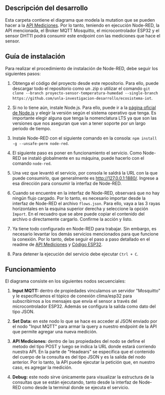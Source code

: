 ## Descripción del desarrollo

Esta carpeta contiene el diagrama que modela la mutation que se pueden hacer a la [API Mediciones](https://github.com/unla-investigacion-desarrollo/ecosistema-iot/tree/proyecto-sensor-temperatura-humedad/Proyecto-Ecosistema-Sensor-de-Temperatura/API%20Mediciones). Por lo tanto, teniendo en ejecución Node-RED, la API mencionada, el Broker MQTT Mosquitto, el microcontrolador ESP32 y el sensor DHT11 podrá consumir este endpoint con las mediciones que hace el sensor.

## Guía de instalación

Para realizar el procedimiento de instalación de Node-RED, debe seguir los siguientes pasos:
1. Obtenga el código del proyecto desde este repositorio. Para ello, puede descargar todo el repositorio como un .zip o utilizar el comando ```git clone --branch proyecto-sensor-temperatura-humedad --single-branch https://github.com/unla-investigacion-desarrollo/ecosistema-iot```.

2. Si no lo tiene aún, instale Node.js. Para ello, puede ir a la [página oficial de Node.js](https://nodejs.org/en) y elegir la versión según el sistema operativo que tenga. Es importante elegir alguna que tenga la nomenclatura LTS ya que son las versiones que nos aseguran que van a tener soporte por un largo periodo de tiempo.

3. Instale Node-RED con el siguiente comando en la consola: ```npm install -g --unsafe-perm node-red```.

4. El siguiente paso es poner en funcionamiento el servicio. Como Node-RED se instaló globalmente en su máquina, puede hacerlo con el comando ```node-red```.

5. Una vez que levantó el servicio, por consola le saldrá la URL con la que puede consumirlo, que generalmente es http://127.0.0.1:1880/. Ingrese a esa dirección para consumir la interfaz de Node-RED.

6. Cuando se encuentre en la interfaz de Node-RED, observará que no hay ningún flujo cargado. Por lo tanto, es necesario importar desde la interfaz de Node-RED el archivo ```flows.json```. Para ello, vaya a las 3 rayas horizontales en la esquina superior derecha y seleccione la opción ```Import```. En el recuadro que se abre puede copiar el contenido del archivo o directamente cargarlo. Confirme la acción y listo. 

7. Ya tiene todo configurado en Node-RED para trabajar. Sin embargo, es necesario levantar los demás servicios mencionados para que funcione la conexión. Por lo tanto, debe seguir el paso a paso detallado en el readme de [API Mediciones](https://github.com/unla-investigacion-desarrollo/ecosistema-iot/tree/api-mediciones) y [Código ESP32](https://github.com/unla-investigacion-desarrollo/ecosistema-iot/tree/proyecto-sensor-temperatura-humedad/Proyecto-Ecosistema-Sensor-de-Temperatura/ESP32-code).

8. Para detener la ejecución del servicio debe ejecutar ```Ctrl + C```.

## Funcionamiento
El diagrama consiste en los siguientes nodos secuenciales:

1. **Input MQTT:** dentro de propiedades vinculamos un servidor "Mosquitto" y le especificamos el tópico de conexión clima/esp32 para subscribirnos a los mensajes que envía el sensor a través del microcontrolador ESP32. Además se configura la salida como dato del tipo JSON. 

2. **Set Data:** en este nodo lo que se hace es acceder al JSON enviado por el nodo "Input MQTT" para armar la query a nuestro endpoint de la API que permite agregar una nueva medición.

3. **API Mediciones:** dentro de las propiedades del nodo se define el metodo del tipo POST y luego se indica la URL donde estará corriendo nuestra API. En la parte de "Headears" se especifica que el contenido del cuerpo de la consulta es del tipo JSON y es la salida del nodo anterior. Por lo tanto, la API puede ejecutar la petición que, en nuestro caso, es agregar la medición.

4. **Debug:** este nodo sirve únicamente  para visualizar la estructura de la consultas que se están ejecutando, tanto desde la interfaz de Node-RED como desde la terminal donde se ejecuta el servicio. 